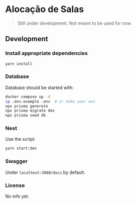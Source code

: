 # Alocação de Salas

> Still under development. Not meant to be used for now.

## Development

### Install appropriate dependencies

```bash
yarn install
```

### Database

Database should be started with:

```bash
docker compose up -d
cp .env.example .env  # or make your own
npx prisma generate
npx prisma migrate dev
npx prisma seed db
```

### Nest

Use the script:

```bash
yarn start:dev
```

### Swagger

Under `localhost:3000/docs` by default.

### License

No info yet.